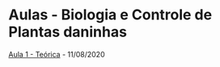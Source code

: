 # Aulas - Biologia e Controle de Plantas daninhas


[Aula 1 - Teórica](intro/intro.html) - 11/08/2020

